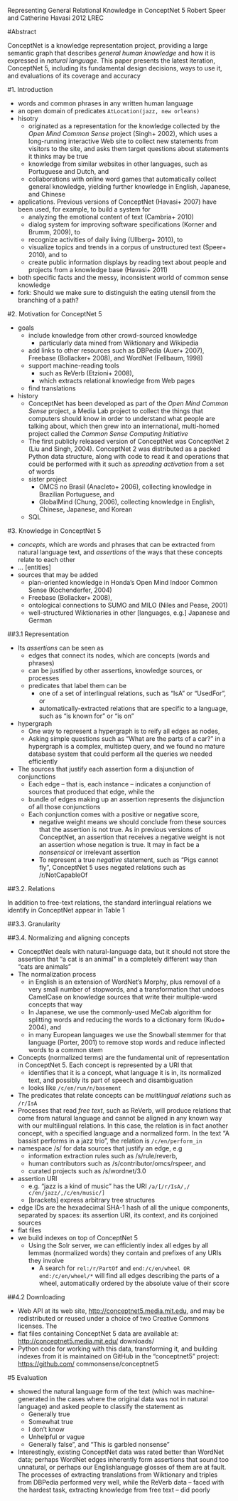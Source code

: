 Representing General Relational Knowledge in ConceptNet 5
Robert Speer and Catherine Havasi
2012 LREC

#Abstract

ConceptNet is a knowledge representation project, providing a large semantic
graph that describes _general human knowledge_ and how it is expressed in _natural
language_. This paper presents the latest iteration, ConceptNet 5, including its
fundamental design decisions, ways to use it, and evaluations of its coverage
and accuracy

#1.  Introduction

* words and common phrases in any written human language
* an open domain of predicates `AtLocation(jazz, new orleans)`
* hisotry
  * originated as a representation for the knowledge collected by the _Open
    Mind Common Sense_ project (Singh+ 2002), which uses a long-running
    interactive Web site to collect new statements from visitors to the site,
    and asks them target questions about statements it thinks may be true
  * knowledge from similar websites in other languages, such as Portuguese and
    Dutch, and
  * collaborations with online word games that automatically collect general
    knowledge, yielding further knowledge in English, Japanese, and Chinese
* applications. Previous versions of ConceptNet (Havasi+ 2007) have been
  used, for example, to build a system for
  * analyzing the emotional content of text (Cambria+ 2010)
  * dialog system for improving software specifications 
    (Korner and Brumm, 2009), to
  * recognize activities of daily living (Ullberg+ 2010), to
  * visualize topics and trends in a corpus of unstructured text (Speer+
    2010), and to
  * create public information displays by reading text about people and
    projects from a knowledge base (Havasi+ 2011)
* both specific facts and the messy, inconsistent world of common sense
  knowledge
* fork: Should we make sure to distinguish the eating utensil from the
  branching of a path?

#2.  Motivation for ConceptNet 5

* goals
  * include knowledge from other crowd-sourced knowledge
    * particularly data mined from Wiktionary and Wikipedia
  * add links to other resources such as DBPedia (Auer+ 2007), Freebase
    (Bollacker+ 2008), and WordNet (Fellbaum, 1998)
  * support machine-reading tools
    * such as ReVerb (Etzioni+ 2008),
    * which extracts relational knowledge from Web pages
  * find translations
* history
  * ConceptNet has been developed as part of the _Open Mind Common Sense_
    project, a Media Lab project to collect the things that computers should
    know in order to understand what people are talking about, which then grew
    into an international, multi-homed project called the _Common Sense
    Computing Initiative_
  * The first publicly released version of ConceptNet was ConceptNet 2 (Liu and
    Singh, 2004). ConceptNet 2 was distributed as a packed Python data
    structure, along with code to read it and operations that could be
    performed with it such as _spreading activation_ from a set of words
  * sister project
    * OMCS no Brasil (Anacleto+ 2006), collecting knowledge in
      Brazilian Portuguese, and
    * GlobalMind (Chung, 2006), collecting knowledge in English, Chinese,
      Japanese, and Korean
  * SQL

#3.  Knowledge in ConceptNet 5

* _concepts_, which are words and phrases that can be extracted from natural
  language text, and _assertions_ of the ways that these concepts relate to each
  other
* ... [entities]
* sources that may be added
  * plan-oriented knowledge in Honda’s Open Mind Indoor Common Sense
    (Kochenderfer, 2004)
  * Freebase (Bollacker+ 2008),
  * ontological connections to SUMO and MILO (Niles and Pease, 2001)
  * well-structured Wiktionaries in other [languages, e.g.] Japanese and German

##3.1 Representation

* Its _assertions_ can be seen as
  * edges that connect its nodes, which are concepts (words and phrases)
  * can be justified by other assertions, knowledge sources, or processes
  * predicates that label them can be
    * one of a set of interlingual relations, such as “IsA” or “UsedFor”, or
    * automatically-extracted relations that are specific to a language, such
      as “is known for” or “is on”
* hypergraph
  * One way to represent a hypergraph is to reify all edges as nodes,
  * Asking simple questions such as “What are the parts of a car?” in a
    hypergraph is a complex, multistep query, and we found no mature database
    system that could perform all the queries we needed efficiently
* The sources that justify each assertion form a disjunction of conjunctions
    * Each edge – that is, each instance – indicates a conjunction of sources
      that produced that edge, while the
    * bundle of edges making up an assertion represents the disjunction of all
      those conjunctions
  * Each conjunction comes with a positive or negative score,
    * negative weight means we should conclude from these sources that the
      assertion is not true.  As in previous versions of ConceptNet, an
      assertion that receives a negative weight is not an assertion whose
      negation is true.  It may in fact be a _nonsensical_ or irrelevant
      assertion
    * To represent a true _negative_ statement, such as “Pigs cannot fly”,
      ConceptNet 5 uses negated relations such as /r/NotCapableOf

##3.2.  Relations

In addition to free-text relations, the standard interlingual relations we
identify in ConceptNet appear in Table 1

##3.3.  Granularity

##3.4.  Normalizing and aligning concepts

* ConceptNet deals with natural-language data, but it should not store the
  assertion that “a cat is an animal” in a completely different way than “cats
  are animals”
* The normalization process
  * in English is an extension of WordNet’s Morphy, plus removal of a very
    small number of stopwords, and a transformation that undoes CamelCase on
    knowledge sources that write their multiple-word concepts that way
  * In Japanese, we use the commonly-used MeCab algorithm for splitting words
    and reducing the words to a dictionary form (Kudo+ 2004), and
  * in many European languages we use the Snowball stemmer for that language
    (Porter, 2001) to remove stop words and reduce inflected words to a common
    stem
* Concepts (normalized terms) are the fundamental unit of representation in
  ConceptNet 5. Each concept is represented by a URI that
  * identifies that it is a concept, what language it is in, its normalized
    text, and possibly its part of speech and disambiguation
  * looks like `/c/en/run/n/basement`
* The predicates that relate concepts can be _multilingual relations_ such as
  `/r/IsA`
* Processes that read _free text_, such as ReVerb, will produce relations that
  come from natural language and cannot be aligned in any known way with our
  multilingual relations.  In this case, the relation is in fact another
  concept, with a specified language and a normalized form. In the text
  “A bassist performs in a jazz trio”, the relation is `/c/en/perform_in`
* namespace /s/ for data sources that justify an edge, e.g
  * information extraction rules such as /s/rule/reverb,
  * human contributors such as /s/contributor/omcs/rspeer, and
  * curated projects such as /s/wordnet/3.0
* assertion URI
  * e.g. “jazz is a kind of music” has the URI
    `/a/[/r/IsA/,/ c/en/jazz/,/c/en/music/]`
  * [brackets] express arbitrary tree structures
* edge IDs are the hexadecimal SHA-1 hash of all the unique components,
  separated by spaces: its assertion URI, its context, and its conjoined
  sources
* flat files
* we build indexes on top of ConceptNet 5
  * Using the Solr server, we can efficiently index all edges by all lemmas
    (normalized words) they contain and prefixes of any URIs they involve
    * A search for `rel:/r/PartOf` and `end:/c/en/wheel OR end:/c/en/wheel/*`
      will find all edges describing the parts of a wheel, automatically
      ordered by the absolute value of their score

##4.2 Downloading

* Web API at its web site, http://conceptnet5.media.mit.edu, and may be
  redistributed or reused under a choice of two Creative Commons licenses.  The
* flat files containing ConceptNet 5 data are available at:
  http://conceptnet5.media.mit.edu/ downloads/
* Python code for working with this data, transforming it, and building indexes
  from it is maintained on GitHub in the “conceptnet5” project:
  https://github.com/ commonsense/conceptnet5

#5 Evaluation

* showed the natural language form of the text (which was machine-generated in
  the cases where the original data was not in natural language) and asked
  people to classify the statement as
  * Generally true
  * Somewhat true
  * I don’t know
  * Unhelpful or vague
  * Generally false”, and “This is garbled nonsense”
* Interestingly, existing ConceptNet data was rated better than WordNet data;
  perhaps WordNet edges inherently form assertions that sound too unnatural,
  or perhaps our Englishlanguage glosses of them are at fault. The processes
  of extracting translations from Wiktionary and triples from DBPedia
  performed very well, while the ReVerb data – faced with the hardest task,
  extracting knowledge from free text – did poorly
